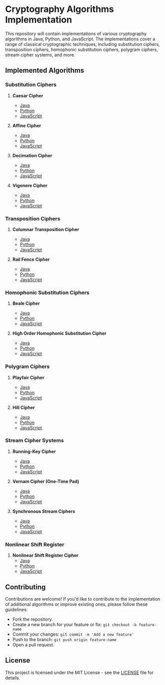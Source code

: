 # Cryptography Algorithms Implementation

This repository will contain implementations of various cryptography algorithms in Java, Python, and JavaScript. The implementations cover a range of classical cryptographic techniques, including substitution ciphers, transposition ciphers, homophonic substitution ciphers, polygram ciphers, stream cipher systems, and more.

## Implemented Algorithms

### Substitution Ciphers

1. **Caesar Cipher**
   - [Java](./java/CaesarCipher.java)
   - [Python](./python/caesar_cipher.py)
   - [JavaScript](./javascript/caesarCipher.js)

2. **Affine Cipher**
   - [Java](./java/AffineCipher.java)
   - [Python](./python/affine_cipher.py)
   - [JavaScript](./javascript/affineCipher.js)
   
3. **Decimation Cipher**
   - [Java](./java/Decimation.java)
   - [Python](./python/Decimation.py)
   - [JavaScript](./javascript/Decimation.js)
   
3. **Vigenere Cipher**
   - [Java](./java/VigenereCipher.java)
   - [Python](./python/vigenere_cipher.py)
   - [JavaScript](./javascript/vigenereCipher.js)

### Transposition Ciphers

1. **Columnar Transposition Cipher**
   - [Java](./java/ColumnarTranspositionCipher.java)
   - [Python](./python/columnar_transposition_cipher.py)
   - [JavaScript](./javascript/columnarTranspositionCipher.js)

2. **Rail Fence Cipher**
   - [Java](./java/RailFenceCipher.java)
   - [Python](./python/rail_fence_cipher.py)
   - [JavaScript](./javascript/railFenceCipher.js)

### Homophonic Substitution Ciphers

1. **Beale Cipher**
   - [Java](./java/BealeCipher.java)
   - [Python](./python/beale_cipher.py)
   - [JavaScript](./javascript/bealeCipher.js)

2. **High Order Homophonic Substitution Cipher**
   - [Java](./java/HighOrderHomophonicCipher.java)
   - [Python](./python/high_order_homophonic_cipher.py)
   - [JavaScript](./javascript/highOrderHomophonicCipher.js)

### Polygram Ciphers

1. **Playfair Cipher**
   - [Java](./java/PlayfairCipher.java)
   - [Python](./python/playfair_cipher.py)
   - [JavaScript](./javascript/playfairCipher.js)

2. **Hill Cipher**
   - [Java](./java/HillCipher.java)
   - [Python](./python/hill_cipher.py)
   - [JavaScript](./javascript/hillCipher.js)

### Stream Cipher Systems

1. **Running-Key Cipher**
   - [Java](./java/RunningKeyCipher.java)
   - [Python](./python/running_key_cipher.py)
   - [JavaScript](./javascript/runningKeyCipher.js)

2. **Vernam Cipher (One-Time Pad)**
   - [Java](./java/VernamCipher.java)
   - [Python](./python/vernam_cipher.py)
   - [JavaScript](./javascript/vernamCipher.js)

3. **Synchronous Stream Ciphers**
   - [Java](./java/SynchronousStreamCipher.java)
   - [Python](./python/synchronous_stream_cipher.py)
   - [JavaScript](./javascript/synchronousStreamCipher.js)

### Nonlinear Shift Register

1. **Nonlinear Shift Register Cipher**
   - [Java](./java/NonlinearShiftRegisterCipher.java)
   - [Python](./python/nonlinear_shift_register_cipher.py)
   - [JavaScript](./javascript/nonlinearShiftRegisterCipher.js)

## Contributing

Contributions are welcome! If you'd like to contribute to the implementation of additional algorithms or improve existing ones, please follow these guidelines:
- Fork the repository.
- Create a new branch for your feature or fix: `git checkout -b feature-name`
- Commit your changes: `git commit -m 'Add a new feature'`
- Push to the branch: `git push origin feature-name`
- Open a pull request.

## License

This project is licensed under the MIT License - see the [LICENSE](./LICENSE) file for details.